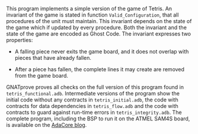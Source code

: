 This program implements a simple version of the game of Tetris. An invariant of
the game is stated in function `Valid_Configuration`, that all procedures of
the unit must maintain. This invariant depends on the state of the game which
if updated by every procedure. Both the invariant and the state of the game are
encoded as Ghost Code. The invariant expresses two properties:

- A falling piece never exits the game board, and it does not overlap with
  pieces that have already fallen.

- After a piece has fallen, the complete lines it may create are removed from
  the game board.

GNATprove proves all checks on the full version of this program found in
`tetris_functional.adb`. Intermediate versions of the program show the
initial code without any contracts in `tetris_initial.adb`, the code with
contracts for data dependencies in `tetris_flow.adb` and the code with
contracts to guard against run-time errors in `tetris_integrity.adb`. The
complete program, including the BSP to run it on the ATMEL SAM4S board, is
available on the [AdaCore
blog](http://blog.adacore.com/tetris-in-spark-on-arm-cortex-m4).
